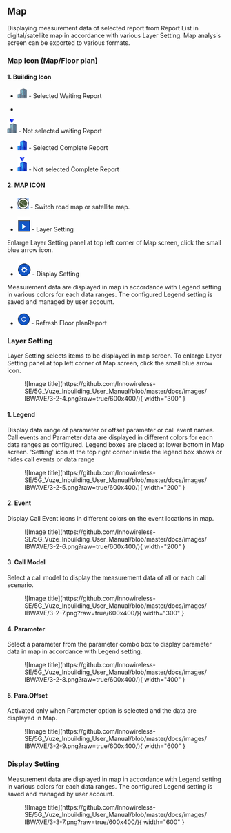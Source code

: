 
## Map

Displaying measurement data of selected report from Report List in digital/satellite map in accordance with various Layer Setting. Map analysis screen can be exported to various formats.

### Map Icon (Map/Floor plan)

#### 1. Building Icon

- <p align="left">
  <img src="https://github.com/Innowireless-SE/5G_Vuze_Inbuilding_User_Manual/blob/master/docs/images/IBWAVE/Building1.png?raw=true">  - Selected Waiting Report
</p>

 - <p align="left">
  <img src="https://github.com/Innowireless-SE/5G_Vuze_Inbuilding_User_Manual/blob/master/docs/images/IBWAVE/Building2.png?raw=true">  - Not selected waiting Report 
</p>

- <p align="left">
  <img src="https://github.com/Innowireless-SE/5G_Vuze_Inbuilding_User_Manual/blob/master/docs/images/IBWAVE/Building3.png?raw=true">  - Selected Complete Report
</p>

- <p align="left">
  <img src="https://github.com/Innowireless-SE/5G_Vuze_Inbuilding_User_Manual/blob/master/docs/images/IBWAVE/Building4.png?raw=true">  - Not selected Complete Report
</p>

#### 2. MAP ICON


- <p align="left">
  <img src="https://github.com/Innowireless-SE/5G_Vuze_Inbuilding_User_Manual/blob/master/docs/images/IBWAVE/switch%20button.png?raw=true">  - Switch road map or satellite map.
</p>



- <p align="left">
  <img src="https://github.com/Innowireless-SE/5G_Vuze_Inbuilding_User_Manual/blob/master/docs/images/IBWAVE/button.png?raw=true">  - Layer Setting
</p>
Enlarge Layer Setting panel at top left corner of Map screen, click the small blue arrow icon.

- <p align="left">
  <img src="https://github.com/Innowireless-SE/5G_Vuze_Inbuilding_User_Manual/blob/master/docs/images/IBWAVE/display%20setting.png?raw=true">  - Display Setting 
</p>
Measurement data are displayed in map in accordance with Legend setting in various colors for each data ranges. The configured Legend setting is saved and managed by user account.


- <p align="left">
  <img src="https://github.com/Innowireless-SE/5G_Vuze_Inbuilding_User_Manual/blob/master/docs/images/IBWAVE/Refresh.png?raw=true">  - Refresh Floor planReport
</p>


### Layer Setting 

Layer Setting selects items to be displayed in map screen. To enlarge Layer Setting panel at top left corner of Map screen, click the small blue arrow icon.

<figure markdown="span">
  ![Image title](https://github.com/Innowireless-SE/5G_Vuze_Inbuilding_User_Manual/blob/master/docs/images/IBWAVE/3-2-4.png?raw=true/600x400/){ width="300"  }
  <figcaption></figcaption>
</figure>

#### 1. Legend 
Display data range of parameter or offset parameter or call event names. Call events and Parameter data are displayed in different colors for each data ranges as configured.
Legend boxes are placed at lower bottom in Map screen. 'Setting' icon at the top right corner inside the legend box shows or hides call events or data range
<figure markdown="span">
  ![Image title](https://github.com/Innowireless-SE/5G_Vuze_Inbuilding_User_Manual/blob/master/docs/images/IBWAVE/3-2-5.png?raw=true/600x400/){ width="200"  }
  <figcaption></figcaption>
</figure>

#### 2. Event
Display Call Event icons in different colors on the event locations in map.

<figure markdown="span">
  ![Image title](https://github.com/Innowireless-SE/5G_Vuze_Inbuilding_User_Manual/blob/master/docs/images/IBWAVE/3-2-6.png?raw=true/600x400/){ width="200"  }
  <figcaption></figcaption>
</figure>


#### 3. Call Model 
Select a call model to display the measurement data of all or each call scenario.
<figure markdown="span">
  ![Image title](https://github.com/Innowireless-SE/5G_Vuze_Inbuilding_User_Manual/blob/master/docs/images/IBWAVE/3-2-7.png?raw=true/600x400/){ width="300"  }
  <figcaption></figcaption>
</figure>


#### 4. Parameter 
Select a parameter from the parameter combo box to display parameter data in map in accordance with Legend setting.

<figure markdown="span">
  ![Image title](https://github.com/Innowireless-SE/5G_Vuze_Inbuilding_User_Manual/blob/master/docs/images/IBWAVE/3-2-8.png?raw=true/600x400/){ width="400"  }
  <figcaption></figcaption>
</figure>

#### 5. Para.Offset
Activated only when Parameter option is selected and the data are displayed in Map.


<figure markdown="span">
  ![Image title](https://github.com/Innowireless-SE/5G_Vuze_Inbuilding_User_Manual/blob/master/docs/images/IBWAVE/3-2-9.png?raw=true/600x400/){ width="600"  }
  <figcaption></figcaption>
</figure>



### Display Setting 

Measurement data are displayed in map in accordance with Legend setting in various colors for each data ranges. The configured Legend setting is saved and managed by user account.

<figure markdown="span">
  ![Image title](https://github.com/Innowireless-SE/5G_Vuze_Inbuilding_User_Manual/blob/master/docs/images/IBWAVE/3-3-7.png?raw=true/600x400/){ width="600"  }
  <figcaption></figcaption>
</figure>


